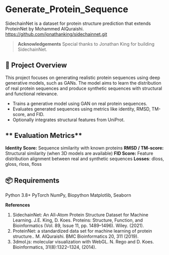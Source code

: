 # Generate_Protein_Sequence

SidechainNet is a dataset for protein structure prediction that extends ProteinNet by Mohammed AlQuraishi.
https://github.com/jonathanking/sidechainnet.git

> **Acknowledgements**
Special thanks to Jonathan King for building SidechainNet.


## 🧬 Project Overview
This project focuses on generating realistic protein sequences using deep generative models, such as GANs. The model aims to learn the distribution of real protein sequences and produce synthetic sequences with structural and functional relevance.
- Trains a generative model using GAN on real protein sequences.
- Evaluates generated sequences using metrics like identity, RMSD, TM-score, and FID.
- Optionally integrates structural features from UniProt.

## ** Evaluation Metrics**
**Identity Score:** Sequence similarity with known proteins
**RMSD / TM-score:** Structural similarity (when 3D models are available)
**FID Score:** Feature distribution alignment between real and synthetic sequences
**Losses**: dloss, gloss, rloss, floss

## 📦 Requirements
Python 3.8+
PyTorch
NumPy, Biopython
Matplotlib, Seaborn

**References**
1. SidechainNet: An All-Atom Protein Structure Dataset for Machine Learning. J.E. King, D. Koes. Proteins: Structure, Function, and Bioinformatics (Vol. 89, Issue 11, pp. 1489–1496). Wiley. (2021).
2. ProteinNet: a standardized data set for machine learning of protein structure.. M. AlQuraishi. BMC Bioinformatics 20, 311 (2019).
3. 3dmol.js: molecular visualization with WebGL. N. Rego and D. Koes. Bioinformatics, 31(8):1322–1324, (2014).
